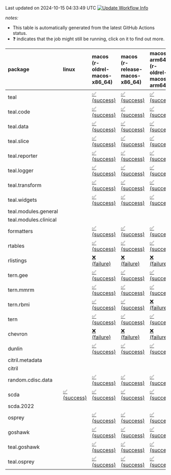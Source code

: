 Last updated on 2024-10-15 04:33:49 UTC [![Update Workflow
Info](https://github.com/averissimo/verdepcheck-status/actions/workflows/update.yaml/badge.svg)](https://github.com/averissimo/verdepcheck-status/actions/workflows/update.yaml)

*notes:*

-   This table is automatically generated from the latest GitHub Actions
    status.
-   ❓ indicates that the job might still be running, click on it to
    find out more.

<table>
<colgroup>
<col style="width: 1%" />
<col style="width: 6%" />
<col style="width: 7%" />
<col style="width: 7%" />
<col style="width: 7%" />
<col style="width: 7%" />
<col style="width: 7%" />
<col style="width: 7%" />
<col style="width: 7%" />
<col style="width: 7%" />
<col style="width: 7%" />
<col style="width: 7%" />
<col style="width: 7%" />
<col style="width: 7%" />
</colgroup>
<thead>
<tr class="header">
<th style="text-align: left;">package</th>
<th style="text-align: left;">linux</th>
<th style="text-align: left;">macos (r-oldrel-macos-x86_64)</th>
<th style="text-align: left;">macos (r-release-macos-x86_64)</th>
<th style="text-align: left;">macos-arm64 (r-oldrel-macos-arm64)</th>
<th style="text-align: left;">macos-arm64 (r-release-macos-arm64)</th>
<th style="text-align: left;">nosuggests</th>
<th style="text-align: left;">ubuntu-clang</th>
<th style="text-align: left;">ubuntu-gcc12</th>
<th style="text-align: left;">ubuntu-next</th>
<th style="text-align: left;">ubuntu-release</th>
<th style="text-align: left;">windows (r-devel-windows-x86_64)</th>
<th style="text-align: left;">windows (r-oldrel-windows-x86_64)</th>
<th style="text-align: left;">windows (r-release-windows-x86_64)</th>
</tr>
</thead>
<tbody>
<tr class="odd">
<td style="text-align: left;">teal</td>
<td style="text-align: left;"></td>
<td
style="text-align: left;"><a href="https://github.com/insightsengineering/teal/actions/runs/11311177624/job/31504024197">✅
(success)</a></td>
<td
style="text-align: left;"><a href="https://github.com/insightsengineering/teal/actions/runs/11311177624/job/31504021175">✅
(success)</a></td>
<td
style="text-align: left;"><a href="https://github.com/insightsengineering/teal/actions/runs/11311177624/job/31504023261">✅
(success)</a></td>
<td
style="text-align: left;"><a href="https://github.com/insightsengineering/teal/actions/runs/11311177624/job/31504020076">✅
(success)</a></td>
<td
style="text-align: left;"><a href="https://github.com/insightsengineering/teal/actions/runs/11311177624/job/31504024657">❌
(failure)</a></td>
<td
style="text-align: left;"><a href="https://github.com/insightsengineering/teal/actions/runs/11311177624/job/31504018270">✅
(success)</a></td>
<td
style="text-align: left;"><a href="https://github.com/insightsengineering/teal/actions/runs/11311177624/job/31504019358">✅
(success)</a></td>
<td
style="text-align: left;"><a href="https://github.com/insightsengineering/teal/actions/runs/11311177624/job/31504021686">✅
(success)</a></td>
<td
style="text-align: left;"><a href="https://github.com/insightsengineering/teal/actions/runs/11311177624/job/31504022513">✅
(success)</a></td>
<td
style="text-align: left;"><a href="https://github.com/insightsengineering/teal/actions/runs/11311177624/job/31504018760">✅
(success)</a></td>
<td
style="text-align: left;"><a href="https://github.com/insightsengineering/teal/actions/runs/11311177624/job/31504025184">✅
(success)</a></td>
<td
style="text-align: left;"><a href="https://github.com/insightsengineering/teal/actions/runs/11311177624/job/31504022094">✅
(success)</a></td>
</tr>
<tr class="even">
<td style="text-align: left;">teal.code</td>
<td style="text-align: left;"></td>
<td
style="text-align: left;"><a href="https://github.com/insightsengineering/teal.code/actions/runs/11311190380/job/31457140230">✅
(success)</a></td>
<td
style="text-align: left;"><a href="https://github.com/insightsengineering/teal.code/actions/runs/11311190380/job/31457139639">✅
(success)</a></td>
<td
style="text-align: left;"><a href="https://github.com/insightsengineering/teal.code/actions/runs/11311190380/job/31457139968">✅
(success)</a></td>
<td
style="text-align: left;"><a href="https://github.com/insightsengineering/teal.code/actions/runs/11311190380/job/31457139465">✅
(success)</a></td>
<td
style="text-align: left;"><a href="https://github.com/insightsengineering/teal.code/actions/runs/11311190380/job/31457140597">✅
(success)</a></td>
<td
style="text-align: left;"><a href="https://github.com/insightsengineering/teal.code/actions/runs/11311190380/job/31457139384">✅
(success)</a></td>
<td
style="text-align: left;"><a href="https://github.com/insightsengineering/teal.code/actions/runs/11311190380/job/31457139551">✅
(success)</a></td>
<td
style="text-align: left;"><a href="https://github.com/insightsengineering/teal.code/actions/runs/11311190380/job/31457140112">✅
(success)</a></td>
<td
style="text-align: left;"><a href="https://github.com/insightsengineering/teal.code/actions/runs/11311190380/job/31457140329">✅
(success)</a></td>
<td
style="text-align: left;"><a href="https://github.com/insightsengineering/teal.code/actions/runs/11311190380/job/31457139104">✅
(success)</a></td>
<td
style="text-align: left;"><a href="https://github.com/insightsengineering/teal.code/actions/runs/11311190380/job/31457140409">✅
(success)</a></td>
<td
style="text-align: left;"><a href="https://github.com/insightsengineering/teal.code/actions/runs/11311190380/job/31457139812">✅
(success)</a></td>
</tr>
<tr class="odd">
<td style="text-align: left;">teal.data</td>
<td style="text-align: left;"></td>
<td
style="text-align: left;"><a href="https://github.com/insightsengineering/teal.data/actions/runs/11311180327/job/31457117241">✅
(success)</a></td>
<td
style="text-align: left;"><a href="https://github.com/insightsengineering/teal.data/actions/runs/11311180327/job/31457116797">✅
(success)</a></td>
<td
style="text-align: left;"><a href="https://github.com/insightsengineering/teal.data/actions/runs/11311180327/job/31457117136">✅
(success)</a></td>
<td
style="text-align: left;"><a href="https://github.com/insightsengineering/teal.data/actions/runs/11311180327/job/31457116665">✅
(success)</a></td>
<td
style="text-align: left;"><a href="https://github.com/insightsengineering/teal.data/actions/runs/11311180327/job/31457117520">✅
(success)</a></td>
<td
style="text-align: left;"><a href="https://github.com/insightsengineering/teal.data/actions/runs/11311180327/job/31457116596">✅
(success)</a></td>
<td
style="text-align: left;"><a href="https://github.com/insightsengineering/teal.data/actions/runs/11311180327/job/31457116737">✅
(success)</a></td>
<td
style="text-align: left;"><a href="https://github.com/insightsengineering/teal.data/actions/runs/11311180327/job/31457117032">✅
(success)</a></td>
<td
style="text-align: left;"><a href="https://github.com/insightsengineering/teal.data/actions/runs/11311180327/job/31457117188">✅
(success)</a></td>
<td
style="text-align: left;"><a href="https://github.com/insightsengineering/teal.data/actions/runs/11311180327/job/31457116364">✅
(success)</a></td>
<td
style="text-align: left;"><a href="https://github.com/insightsengineering/teal.data/actions/runs/11311180327/job/31457117379">✅
(success)</a></td>
<td
style="text-align: left;"><a href="https://github.com/insightsengineering/teal.data/actions/runs/11311180327/job/31457116944">✅
(success)</a></td>
</tr>
<tr class="even">
<td style="text-align: left;">teal.slice</td>
<td style="text-align: left;"></td>
<td
style="text-align: left;"><a href="https://github.com/insightsengineering/teal.slice/actions/runs/11311184918/job/31457125964">✅
(success)</a></td>
<td
style="text-align: left;"><a href="https://github.com/insightsengineering/teal.slice/actions/runs/11311184918/job/31457125583">✅
(success)</a></td>
<td
style="text-align: left;"><a href="https://github.com/insightsengineering/teal.slice/actions/runs/11311184918/job/31457125890">✅
(success)</a></td>
<td
style="text-align: left;"><a href="https://github.com/insightsengineering/teal.slice/actions/runs/11311184918/job/31457125437">✅
(success)</a></td>
<td
style="text-align: left;"><a href="https://github.com/insightsengineering/teal.slice/actions/runs/11311184918/job/31457126185">✅
(success)</a></td>
<td
style="text-align: left;"><a href="https://github.com/insightsengineering/teal.slice/actions/runs/11311184918/job/31457125019">✅
(success)</a></td>
<td
style="text-align: left;"><a href="https://github.com/insightsengineering/teal.slice/actions/runs/11311184918/job/31457125365">✅
(success)</a></td>
<td
style="text-align: left;"><a href="https://github.com/insightsengineering/teal.slice/actions/runs/11311184918/job/31457125675">✅
(success)</a></td>
<td
style="text-align: left;"><a href="https://github.com/insightsengineering/teal.slice/actions/runs/11311184918/job/31457125817">✅
(success)</a></td>
<td
style="text-align: left;"><a href="https://github.com/insightsengineering/teal.slice/actions/runs/11311184918/job/31457125299">✅
(success)</a></td>
<td
style="text-align: left;"><a href="https://github.com/insightsengineering/teal.slice/actions/runs/11311184918/job/31457126110">✅
(success)</a></td>
<td
style="text-align: left;"><a href="https://github.com/insightsengineering/teal.slice/actions/runs/11311184918/job/31457125746">✅
(success)</a></td>
</tr>
<tr class="odd">
<td style="text-align: left;">teal.reporter</td>
<td style="text-align: left;"></td>
<td
style="text-align: left;"><a href="https://github.com/insightsengineering/teal.reporter/actions/runs/11311181842/job/31457118791">✅
(success)</a></td>
<td
style="text-align: left;"><a href="https://github.com/insightsengineering/teal.reporter/actions/runs/11311181842/job/31457118480">✅
(success)</a></td>
<td
style="text-align: left;"><a href="https://github.com/insightsengineering/teal.reporter/actions/runs/11311181842/job/31457118673">✅
(success)</a></td>
<td
style="text-align: left;"><a href="https://github.com/insightsengineering/teal.reporter/actions/runs/11311181842/job/31457118389">✅
(success)</a></td>
<td
style="text-align: left;"><a href="https://github.com/insightsengineering/teal.reporter/actions/runs/11311181842/job/31457118935">✅
(success)</a></td>
<td
style="text-align: left;"><a href="https://github.com/insightsengineering/teal.reporter/actions/runs/11311181842/job/31457118329">✅
(success)</a></td>
<td
style="text-align: left;"><a href="https://github.com/insightsengineering/teal.reporter/actions/runs/11311181842/job/31457118435">✅
(success)</a></td>
<td
style="text-align: left;"><a href="https://github.com/insightsengineering/teal.reporter/actions/runs/11311181842/job/31457118636">✅
(success)</a></td>
<td
style="text-align: left;"><a href="https://github.com/insightsengineering/teal.reporter/actions/runs/11311181842/job/31457118733">✅
(success)</a></td>
<td
style="text-align: left;"><a href="https://github.com/insightsengineering/teal.reporter/actions/runs/11311181842/job/31457118156">✅
(success)</a></td>
<td
style="text-align: left;"><a href="https://github.com/insightsengineering/teal.reporter/actions/runs/11311181842/job/31457118879">✅
(success)</a></td>
<td
style="text-align: left;"><a href="https://github.com/insightsengineering/teal.reporter/actions/runs/11311181842/job/31457118597">✅
(success)</a></td>
</tr>
<tr class="even">
<td style="text-align: left;">teal.logger</td>
<td style="text-align: left;"></td>
<td
style="text-align: left;"><a href="https://github.com/insightsengineering/teal.logger/actions/runs/11311178872/job/31457112382">✅
(success)</a></td>
<td
style="text-align: left;"><a href="https://github.com/insightsengineering/teal.logger/actions/runs/11311178872/job/31457111786">✅
(success)</a></td>
<td
style="text-align: left;"><a href="https://github.com/insightsengineering/teal.logger/actions/runs/11311178872/job/31457112185">✅
(success)</a></td>
<td
style="text-align: left;"><a href="https://github.com/insightsengineering/teal.logger/actions/runs/11311178872/job/31457111588">✅
(success)</a></td>
<td
style="text-align: left;"><a href="https://github.com/insightsengineering/teal.logger/actions/runs/11311178872/job/31457112805">✅
(success)</a></td>
<td
style="text-align: left;"><a href="https://github.com/insightsengineering/teal.logger/actions/runs/11311178872/job/31457111502">✅
(success)</a></td>
<td
style="text-align: left;"><a href="https://github.com/insightsengineering/teal.logger/actions/runs/11311178872/job/31457111699">✅
(success)</a></td>
<td
style="text-align: left;"><a href="https://github.com/insightsengineering/teal.logger/actions/runs/11311178872/job/31457112071">✅
(success)</a></td>
<td
style="text-align: left;"><a href="https://github.com/insightsengineering/teal.logger/actions/runs/11311178872/job/31457112281">✅
(success)</a></td>
<td
style="text-align: left;"><a href="https://github.com/insightsengineering/teal.logger/actions/runs/11311178872/job/31457111271">✅
(success)</a></td>
<td
style="text-align: left;"><a href="https://github.com/insightsengineering/teal.logger/actions/runs/11311178872/job/31457112680">✅
(success)</a></td>
<td
style="text-align: left;"><a href="https://github.com/insightsengineering/teal.logger/actions/runs/11311178872/job/31457111976">✅
(success)</a></td>
</tr>
<tr class="odd">
<td style="text-align: left;">teal.transform</td>
<td style="text-align: left;"></td>
<td
style="text-align: left;"><a href="https://github.com/insightsengineering/teal.transform/actions/runs/11311183113/job/31457121952">✅
(success)</a></td>
<td
style="text-align: left;"><a href="https://github.com/insightsengineering/teal.transform/actions/runs/11311183113/job/31457121389">✅
(success)</a></td>
<td
style="text-align: left;"><a href="https://github.com/insightsengineering/teal.transform/actions/runs/11311183113/job/31457121775">✅
(success)</a></td>
<td
style="text-align: left;"><a href="https://github.com/insightsengineering/teal.transform/actions/runs/11311183113/job/31457121199">✅
(success)</a></td>
<td
style="text-align: left;"><a href="https://github.com/insightsengineering/teal.transform/actions/runs/11311183113/job/31457122194">✅
(success)</a></td>
<td
style="text-align: left;"><a href="https://github.com/insightsengineering/teal.transform/actions/runs/11311183113/job/31457121111">✅
(success)</a></td>
<td
style="text-align: left;"><a href="https://github.com/insightsengineering/teal.transform/actions/runs/11311183113/job/31457121294">✅
(success)</a></td>
<td
style="text-align: left;"><a href="https://github.com/insightsengineering/teal.transform/actions/runs/11311183113/job/31457121672">✅
(success)</a></td>
<td
style="text-align: left;"><a href="https://github.com/insightsengineering/teal.transform/actions/runs/11311183113/job/31457121858">✅
(success)</a></td>
<td
style="text-align: left;"><a href="https://github.com/insightsengineering/teal.transform/actions/runs/11311183113/job/31457120837">✅
(success)</a></td>
<td
style="text-align: left;"><a href="https://github.com/insightsengineering/teal.transform/actions/runs/11311183113/job/31457122112">✅
(success)</a></td>
<td
style="text-align: left;"><a href="https://github.com/insightsengineering/teal.transform/actions/runs/11311183113/job/31457121587">✅
(success)</a></td>
</tr>
<tr class="even">
<td style="text-align: left;">teal.widgets</td>
<td style="text-align: left;"></td>
<td
style="text-align: left;"><a href="https://github.com/insightsengineering/teal.widgets/actions/runs/11311194994/job/31457153826">✅
(success)</a></td>
<td
style="text-align: left;"><a href="https://github.com/insightsengineering/teal.widgets/actions/runs/11311194994/job/31457153546">✅
(success)</a></td>
<td
style="text-align: left;"><a href="https://github.com/insightsengineering/teal.widgets/actions/runs/11311194994/job/31457153746">✅
(success)</a></td>
<td
style="text-align: left;"><a href="https://github.com/insightsengineering/teal.widgets/actions/runs/11311194994/job/31457153443">✅
(success)</a></td>
<td
style="text-align: left;"><a href="https://github.com/insightsengineering/teal.widgets/actions/runs/11311194994/job/31457153946">✅
(success)</a></td>
<td
style="text-align: left;"><a href="https://github.com/insightsengineering/teal.widgets/actions/runs/11311194994/job/31457153389">✅
(success)</a></td>
<td
style="text-align: left;"><a href="https://github.com/insightsengineering/teal.widgets/actions/runs/11311194994/job/31457153498">✅
(success)</a></td>
<td
style="text-align: left;"><a href="https://github.com/insightsengineering/teal.widgets/actions/runs/11311194994/job/31457153689">✅
(success)</a></td>
<td
style="text-align: left;"><a href="https://github.com/insightsengineering/teal.widgets/actions/runs/11311194994/job/31457153790">✅
(success)</a></td>
<td
style="text-align: left;"><a href="https://github.com/insightsengineering/teal.widgets/actions/runs/11311194994/job/31457153189">✅
(success)</a></td>
<td
style="text-align: left;"><a href="https://github.com/insightsengineering/teal.widgets/actions/runs/11311194994/job/31457153904">✅
(success)</a></td>
<td
style="text-align: left;"><a href="https://github.com/insightsengineering/teal.widgets/actions/runs/11311194994/job/31457153646">✅
(success)</a></td>
</tr>
<tr class="odd">
<td style="text-align: left;">teal.modules.general</td>
<td style="text-align: left;"></td>
<td style="text-align: left;"></td>
<td style="text-align: left;"></td>
<td style="text-align: left;"></td>
<td style="text-align: left;"></td>
<td style="text-align: left;"></td>
<td style="text-align: left;"></td>
<td style="text-align: left;"></td>
<td style="text-align: left;"></td>
<td style="text-align: left;"></td>
<td style="text-align: left;"></td>
<td style="text-align: left;"></td>
<td style="text-align: left;"></td>
</tr>
<tr class="even">
<td style="text-align: left;">teal.modules.clinical</td>
<td style="text-align: left;"></td>
<td style="text-align: left;"></td>
<td style="text-align: left;"></td>
<td style="text-align: left;"></td>
<td style="text-align: left;"></td>
<td style="text-align: left;"></td>
<td style="text-align: left;"></td>
<td style="text-align: left;"></td>
<td style="text-align: left;"></td>
<td style="text-align: left;"></td>
<td style="text-align: left;"></td>
<td style="text-align: left;"></td>
<td style="text-align: left;"></td>
</tr>
<tr class="odd">
<td style="text-align: left;">formatters</td>
<td style="text-align: left;"></td>
<td
style="text-align: left;"><a href="https://github.com/insightsengineering/formatters/actions/runs/11311186603/job/31457127563">✅
(success)</a></td>
<td
style="text-align: left;"><a href="https://github.com/insightsengineering/formatters/actions/runs/11311186603/job/31457127168">✅
(success)</a></td>
<td
style="text-align: left;"><a href="https://github.com/insightsengineering/formatters/actions/runs/11311186603/job/31457127428">✅
(success)</a></td>
<td
style="text-align: left;"><a href="https://github.com/insightsengineering/formatters/actions/runs/11311186603/job/31457127043">✅
(success)</a></td>
<td
style="text-align: left;"><a href="https://github.com/insightsengineering/formatters/actions/runs/11311186603/job/31457127637">✅
(success)</a></td>
<td
style="text-align: left;"><a href="https://github.com/insightsengineering/formatters/actions/runs/11311186603/job/31457126698">✅
(success)</a></td>
<td
style="text-align: left;"><a href="https://github.com/insightsengineering/formatters/actions/runs/11311186603/job/31457126987">✅
(success)</a></td>
<td
style="text-align: left;"><a href="https://github.com/insightsengineering/formatters/actions/runs/11311186603/job/31457127230">✅
(success)</a></td>
<td
style="text-align: left;"><a href="https://github.com/insightsengineering/formatters/actions/runs/11311186603/job/31457127369">✅
(success)</a></td>
<td
style="text-align: left;"><a href="https://github.com/insightsengineering/formatters/actions/runs/11311186603/job/31457126914">✅
(success)</a></td>
<td
style="text-align: left;"><a href="https://github.com/insightsengineering/formatters/actions/runs/11311186603/job/31457127700">✅
(success)</a></td>
<td
style="text-align: left;"><a href="https://github.com/insightsengineering/formatters/actions/runs/11311186603/job/31457127301">✅
(success)</a></td>
</tr>
<tr class="even">
<td style="text-align: left;">rtables</td>
<td style="text-align: left;"></td>
<td
style="text-align: left;"><a href="https://github.com/insightsengineering/rtables/actions/runs/11311177795/job/31457109719">✅
(success)</a></td>
<td
style="text-align: left;"><a href="https://github.com/insightsengineering/rtables/actions/runs/11311177795/job/31457109441">✅
(success)</a></td>
<td
style="text-align: left;"><a href="https://github.com/insightsengineering/rtables/actions/runs/11311177795/job/31457109619">✅
(success)</a></td>
<td
style="text-align: left;"><a href="https://github.com/insightsengineering/rtables/actions/runs/11311177795/job/31457109344">✅
(success)</a></td>
<td
style="text-align: left;"><a href="https://github.com/insightsengineering/rtables/actions/runs/11311177795/job/31457109875">✅
(success)</a></td>
<td
style="text-align: left;"><a href="https://github.com/insightsengineering/rtables/actions/runs/11311177795/job/31457109289">❌
(failure)</a></td>
<td
style="text-align: left;"><a href="https://github.com/insightsengineering/rtables/actions/runs/11311177795/job/31457109392">❌
(failure)</a></td>
<td
style="text-align: left;"><a href="https://github.com/insightsengineering/rtables/actions/runs/11311177795/job/31457109576">✅
(success)</a></td>
<td
style="text-align: left;"><a href="https://github.com/insightsengineering/rtables/actions/runs/11311177795/job/31457109668">✅
(success)</a></td>
<td
style="text-align: left;"><a href="https://github.com/insightsengineering/rtables/actions/runs/11311177795/job/31457109129">✅
(success)</a></td>
<td
style="text-align: left;"><a href="https://github.com/insightsengineering/rtables/actions/runs/11311177795/job/31457109826">✅
(success)</a></td>
<td
style="text-align: left;"><a href="https://github.com/insightsengineering/rtables/actions/runs/11311177795/job/31457109541">✅
(success)</a></td>
</tr>
<tr class="odd">
<td style="text-align: left;">rlistings</td>
<td style="text-align: left;"></td>
<td
style="text-align: left;"><a href="https://github.com/insightsengineering/rlistings/actions/runs/11311181109/job/31457118694">❌
(failure)</a></td>
<td
style="text-align: left;"><a href="https://github.com/insightsengineering/rlistings/actions/runs/11311181109/job/31457118467">❌
(failure)</a></td>
<td
style="text-align: left;"><a href="https://github.com/insightsengineering/rlistings/actions/runs/11311181109/job/31457118656">❌
(failure)</a></td>
<td
style="text-align: left;"><a href="https://github.com/insightsengineering/rlistings/actions/runs/11311181109/job/31457118385">❌
(failure)</a></td>
<td
style="text-align: left;"><a href="https://github.com/insightsengineering/rlistings/actions/runs/11311181109/job/31457118522">❌
(failure)</a></td>
<td
style="text-align: left;"><a href="https://github.com/insightsengineering/rlistings/actions/runs/11311181109/job/31457117976">❌
(failure)</a></td>
<td
style="text-align: left;"><a href="https://github.com/insightsengineering/rlistings/actions/runs/11311181109/job/31457118109">❌
(failure)</a></td>
<td
style="text-align: left;"><a href="https://github.com/insightsengineering/rlistings/actions/runs/11311181109/job/31457118261">❌
(failure)</a></td>
<td
style="text-align: left;"><a href="https://github.com/insightsengineering/rlistings/actions/runs/11311181109/job/31457118346">❌
(failure)</a></td>
<td
style="text-align: left;"><a href="https://github.com/insightsengineering/rlistings/actions/runs/11311181109/job/31457118306">❌
(failure)</a></td>
<td
style="text-align: left;"><a href="https://github.com/insightsengineering/rlistings/actions/runs/11311181109/job/31457118739">❌
(failure)</a></td>
<td
style="text-align: left;"><a href="https://github.com/insightsengineering/rlistings/actions/runs/11311181109/job/31457118566">❌
(failure)</a></td>
</tr>
<tr class="even">
<td style="text-align: left;">tern.gee</td>
<td style="text-align: left;"></td>
<td
style="text-align: left;"><a href="https://github.com/insightsengineering/tern.gee/actions/runs/11311187831/job/31457132427">✅
(success)</a></td>
<td
style="text-align: left;"><a href="https://github.com/insightsengineering/tern.gee/actions/runs/11311187831/job/31457131953">✅
(success)</a></td>
<td
style="text-align: left;"><a href="https://github.com/insightsengineering/tern.gee/actions/runs/11311187831/job/31457132295">✅
(success)</a></td>
<td
style="text-align: left;"><a href="https://github.com/insightsengineering/tern.gee/actions/runs/11311187831/job/31457131778">✅
(success)</a></td>
<td
style="text-align: left;"><a href="https://github.com/insightsengineering/tern.gee/actions/runs/11311187831/job/31457132658">✅
(success)</a></td>
<td
style="text-align: left;"><a href="https://github.com/insightsengineering/tern.gee/actions/runs/11311187831/job/31457131685">✅
(success)</a></td>
<td
style="text-align: left;"><a href="https://github.com/insightsengineering/tern.gee/actions/runs/11311187831/job/31457131869">✅
(success)</a></td>
<td
style="text-align: left;"><a href="https://github.com/insightsengineering/tern.gee/actions/runs/11311187831/job/31457132200">✅
(success)</a></td>
<td
style="text-align: left;"><a href="https://github.com/insightsengineering/tern.gee/actions/runs/11311187831/job/31457132362">✅
(success)</a></td>
<td
style="text-align: left;"><a href="https://github.com/insightsengineering/tern.gee/actions/runs/11311187831/job/31457131395">✅
(success)</a></td>
<td
style="text-align: left;"><a href="https://github.com/insightsengineering/tern.gee/actions/runs/11311187831/job/31457132589">✅
(success)</a></td>
<td
style="text-align: left;"><a href="https://github.com/insightsengineering/tern.gee/actions/runs/11311187831/job/31457132112">✅
(success)</a></td>
</tr>
<tr class="odd">
<td style="text-align: left;">tern.mmrm</td>
<td style="text-align: left;"></td>
<td
style="text-align: left;"><a href="https://github.com/insightsengineering/tern.mmrm/actions/runs/11311194585/job/31457152507">✅
(success)</a></td>
<td
style="text-align: left;"><a href="https://github.com/insightsengineering/tern.mmrm/actions/runs/11311194585/job/31457152177">✅
(success)</a></td>
<td
style="text-align: left;"><a href="https://github.com/insightsengineering/tern.mmrm/actions/runs/11311194585/job/31457152457">✅
(success)</a></td>
<td
style="text-align: left;"><a href="https://github.com/insightsengineering/tern.mmrm/actions/runs/11311194585/job/31457152061">✅
(success)</a></td>
<td
style="text-align: left;"><a href="https://github.com/insightsengineering/tern.mmrm/actions/runs/11311194585/job/31457152724">✅
(success)</a></td>
<td
style="text-align: left;"><a href="https://github.com/insightsengineering/tern.mmrm/actions/runs/11311194585/job/31457151992">✅
(success)</a></td>
<td
style="text-align: left;"><a href="https://github.com/insightsengineering/tern.mmrm/actions/runs/11311194585/job/31457152121">❌
(failure)</a></td>
<td
style="text-align: left;"><a href="https://github.com/insightsengineering/tern.mmrm/actions/runs/11311194585/job/31457152406">✅
(success)</a></td>
<td
style="text-align: left;"><a href="https://github.com/insightsengineering/tern.mmrm/actions/runs/11311194585/job/31457152561">✅
(success)</a></td>
<td
style="text-align: left;"><a href="https://github.com/insightsengineering/tern.mmrm/actions/runs/11311194585/job/31457151800">✅
(success)</a></td>
<td
style="text-align: left;"><a href="https://github.com/insightsengineering/tern.mmrm/actions/runs/11311194585/job/31457152615">✅
(success)</a></td>
<td
style="text-align: left;"><a href="https://github.com/insightsengineering/tern.mmrm/actions/runs/11311194585/job/31457152342">✅
(success)</a></td>
</tr>
<tr class="even">
<td style="text-align: left;">tern.rbmi</td>
<td style="text-align: left;"></td>
<td
style="text-align: left;"><a href="https://github.com/insightsengineering/tern.rbmi/actions/runs/11311185932/job/31457126793">✅
(success)</a></td>
<td
style="text-align: left;"><a href="https://github.com/insightsengineering/tern.rbmi/actions/runs/11311185932/job/31457126423">✅
(success)</a></td>
<td
style="text-align: left;"><a href="https://github.com/insightsengineering/tern.rbmi/actions/runs/11311185932/job/31457126670">❌
(failure)</a></td>
<td
style="text-align: left;"><a href="https://github.com/insightsengineering/tern.rbmi/actions/runs/11311185932/job/31457126280">❌
(failure)</a></td>
<td
style="text-align: left;"><a href="https://github.com/insightsengineering/tern.rbmi/actions/runs/11311185932/job/31457126864">✅
(success)</a></td>
<td
style="text-align: left;"><a href="https://github.com/insightsengineering/tern.rbmi/actions/runs/11311185932/job/31457125935">✅
(success)</a></td>
<td
style="text-align: left;"><a href="https://github.com/insightsengineering/tern.rbmi/actions/runs/11311185932/job/31457126207">✅
(success)</a></td>
<td
style="text-align: left;"><a href="https://github.com/insightsengineering/tern.rbmi/actions/runs/11311185932/job/31457126496">✅
(success)</a></td>
<td
style="text-align: left;"><a href="https://github.com/insightsengineering/tern.rbmi/actions/runs/11311185932/job/31457126617">✅
(success)</a></td>
<td
style="text-align: left;"><a href="https://github.com/insightsengineering/tern.rbmi/actions/runs/11311185932/job/31457126140">✅
(success)</a></td>
<td
style="text-align: left;"><a href="https://github.com/insightsengineering/tern.rbmi/actions/runs/11311185932/job/31457126934">✅
(success)</a></td>
<td
style="text-align: left;"><a href="https://github.com/insightsengineering/tern.rbmi/actions/runs/11311185932/job/31457126560">✅
(success)</a></td>
</tr>
<tr class="odd">
<td style="text-align: left;">tern</td>
<td style="text-align: left;"></td>
<td
style="text-align: left;"><a href="https://github.com/insightsengineering/tern/actions/runs/11311181749/job/31457118387">✅
(success)</a></td>
<td
style="text-align: left;"><a href="https://github.com/insightsengineering/tern/actions/runs/11311181749/job/31457118028">✅
(success)</a></td>
<td
style="text-align: left;"><a href="https://github.com/insightsengineering/tern/actions/runs/11311181749/job/31457118267">✅
(success)</a></td>
<td
style="text-align: left;"><a href="https://github.com/insightsengineering/tern/actions/runs/11311181749/job/31457117889">✅
(success)</a></td>
<td
style="text-align: left;"><a href="https://github.com/insightsengineering/tern/actions/runs/11311181749/job/31457118441">❌
(failure)</a></td>
<td
style="text-align: left;"><a href="https://github.com/insightsengineering/tern/actions/runs/11311181749/job/31457117537">✅
(success)</a></td>
<td
style="text-align: left;"><a href="https://github.com/insightsengineering/tern/actions/runs/11311181749/job/31457117809">✅
(success)</a></td>
<td
style="text-align: left;"><a href="https://github.com/insightsengineering/tern/actions/runs/11311181749/job/31457118079">✅
(success)</a></td>
<td
style="text-align: left;"><a href="https://github.com/insightsengineering/tern/actions/runs/11311181749/job/31457118204">✅
(success)</a></td>
<td
style="text-align: left;"><a href="https://github.com/insightsengineering/tern/actions/runs/11311181749/job/31457117758">✅
(success)</a></td>
<td
style="text-align: left;"><a href="https://github.com/insightsengineering/tern/actions/runs/11311181749/job/31457118516">✅
(success)</a></td>
<td
style="text-align: left;"><a href="https://github.com/insightsengineering/tern/actions/runs/11311181749/job/31457118142">✅
(success)</a></td>
</tr>
<tr class="even">
<td style="text-align: left;">chevron</td>
<td style="text-align: left;"></td>
<td
style="text-align: left;"><a href="https://github.com/insightsengineering/chevron/actions/runs/11311188407/job/31457133077">❌
(failure)</a></td>
<td
style="text-align: left;"><a href="https://github.com/insightsengineering/chevron/actions/runs/11311188407/job/31457132644">❌
(failure)</a></td>
<td
style="text-align: left;"><a href="https://github.com/insightsengineering/chevron/actions/runs/11311188407/job/31457132954">❌
(failure)</a></td>
<td
style="text-align: left;"><a href="https://github.com/insightsengineering/chevron/actions/runs/11311188407/job/31457132585">❌
(failure)</a></td>
<td
style="text-align: left;"><a href="https://github.com/insightsengineering/chevron/actions/runs/11311188407/job/31457133438">❌
(failure)</a></td>
<td
style="text-align: left;"><a href="https://github.com/insightsengineering/chevron/actions/runs/11311188407/job/31457132710">❌
(failure)</a></td>
<td
style="text-align: left;"><a href="https://github.com/insightsengineering/chevron/actions/runs/11311188407/job/31457132862">❌
(failure)</a></td>
<td
style="text-align: left;"><a href="https://github.com/insightsengineering/chevron/actions/runs/11311188407/job/31457133143">❌
(failure)</a></td>
<td
style="text-align: left;"><a href="https://github.com/insightsengineering/chevron/actions/runs/11311188407/job/31457133266">❌
(failure)</a></td>
<td
style="text-align: left;"><a href="https://github.com/insightsengineering/chevron/actions/runs/11311188407/job/31457132335">❌
(failure)</a></td>
<td
style="text-align: left;"><a href="https://github.com/insightsengineering/chevron/actions/runs/11311188407/job/31457133204">❌
(failure)</a></td>
<td
style="text-align: left;"><a href="https://github.com/insightsengineering/chevron/actions/runs/11311188407/job/31457132774">❌
(failure)</a></td>
</tr>
<tr class="odd">
<td style="text-align: left;">dunlin</td>
<td style="text-align: left;"></td>
<td
style="text-align: left;"><a href="https://github.com/insightsengineering/dunlin/actions/runs/11311187827/job/31457133241">✅
(success)</a></td>
<td
style="text-align: left;"><a href="https://github.com/insightsengineering/dunlin/actions/runs/11311187827/job/31457132714">✅
(success)</a></td>
<td
style="text-align: left;"><a href="https://github.com/insightsengineering/dunlin/actions/runs/11311187827/job/31457133052">✅
(success)</a></td>
<td
style="text-align: left;"><a href="https://github.com/insightsengineering/dunlin/actions/runs/11311187827/job/31457132503">✅
(success)</a></td>
<td
style="text-align: left;"><a href="https://github.com/insightsengineering/dunlin/actions/runs/11311187827/job/31457133311">❌
(failure)</a></td>
<td
style="text-align: left;"><a href="https://github.com/insightsengineering/dunlin/actions/runs/11311187827/job/31457131993">✅
(success)</a></td>
<td
style="text-align: left;"><a href="https://github.com/insightsengineering/dunlin/actions/runs/11311187827/job/31457132406">✅
(success)</a></td>
<td
style="text-align: left;"><a href="https://github.com/insightsengineering/dunlin/actions/runs/11311187827/job/31457132811">✅
(success)</a></td>
<td
style="text-align: left;"><a href="https://github.com/insightsengineering/dunlin/actions/runs/11311187827/job/31457132972">✅
(success)</a></td>
<td
style="text-align: left;"><a href="https://github.com/insightsengineering/dunlin/actions/runs/11311187827/job/31457132307">✅
(success)</a></td>
<td
style="text-align: left;"><a href="https://github.com/insightsengineering/dunlin/actions/runs/11311187827/job/31457133552">✅
(success)</a></td>
<td
style="text-align: left;"><a href="https://github.com/insightsengineering/dunlin/actions/runs/11311187827/job/31457132882">✅
(success)</a></td>
</tr>
<tr class="even">
<td style="text-align: left;">citril.metadata</td>
<td style="text-align: left;"></td>
<td style="text-align: left;"></td>
<td style="text-align: left;"></td>
<td style="text-align: left;"></td>
<td style="text-align: left;"></td>
<td style="text-align: left;"></td>
<td style="text-align: left;"></td>
<td style="text-align: left;"></td>
<td style="text-align: left;"></td>
<td style="text-align: left;"></td>
<td style="text-align: left;"></td>
<td style="text-align: left;"></td>
<td style="text-align: left;"></td>
</tr>
<tr class="odd">
<td style="text-align: left;">citril</td>
<td style="text-align: left;"></td>
<td style="text-align: left;"></td>
<td style="text-align: left;"></td>
<td style="text-align: left;"></td>
<td style="text-align: left;"></td>
<td style="text-align: left;"></td>
<td style="text-align: left;"></td>
<td style="text-align: left;"></td>
<td style="text-align: left;"></td>
<td style="text-align: left;"></td>
<td style="text-align: left;"></td>
<td style="text-align: left;"></td>
<td style="text-align: left;"></td>
</tr>
<tr class="even">
<td style="text-align: left;">random.cdisc.data</td>
<td style="text-align: left;"></td>
<td
style="text-align: left;"><a href="https://github.com/insightsengineering/random.cdisc.data/actions/runs/11311185246/job/31457126147">✅
(success)</a></td>
<td
style="text-align: left;"><a href="https://github.com/insightsengineering/random.cdisc.data/actions/runs/11311185246/job/31457125764">✅
(success)</a></td>
<td
style="text-align: left;"><a href="https://github.com/insightsengineering/random.cdisc.data/actions/runs/11311185246/job/31457126025">✅
(success)</a></td>
<td
style="text-align: left;"><a href="https://github.com/insightsengineering/random.cdisc.data/actions/runs/11311185246/job/31457125581">✅
(success)</a></td>
<td
style="text-align: left;"><a href="https://github.com/insightsengineering/random.cdisc.data/actions/runs/11311185246/job/31457126370">✅
(success)</a></td>
<td
style="text-align: left;"><a href="https://github.com/insightsengineering/random.cdisc.data/actions/runs/11311185246/job/31457125524">✅
(success)</a></td>
<td
style="text-align: left;"><a href="https://github.com/insightsengineering/random.cdisc.data/actions/runs/11311185246/job/31457125669">✅
(success)</a></td>
<td
style="text-align: left;"><a href="https://github.com/insightsengineering/random.cdisc.data/actions/runs/11311185246/job/31457125961">✅
(success)</a></td>
<td
style="text-align: left;"><a href="https://github.com/insightsengineering/random.cdisc.data/actions/runs/11311185246/job/31457126089">✅
(success)</a></td>
<td
style="text-align: left;"><a href="https://github.com/insightsengineering/random.cdisc.data/actions/runs/11311185246/job/31457125304">✅
(success)</a></td>
<td
style="text-align: left;"><a href="https://github.com/insightsengineering/random.cdisc.data/actions/runs/11311185246/job/31457126300">✅
(success)</a></td>
<td
style="text-align: left;"><a href="https://github.com/insightsengineering/random.cdisc.data/actions/runs/11311185246/job/31457125892">✅
(success)</a></td>
</tr>
<tr class="odd">
<td style="text-align: left;">scda</td>
<td
style="text-align: left;"><a href="https://github.com/insightsengineering/scda/actions/runs/10437595381/job/28903953758">✅
(success)</a></td>
<td
style="text-align: left;"><a href="https://github.com/insightsengineering/scda/actions/runs/10437595381/job/28903953430">✅
(success)</a></td>
<td
style="text-align: left;"><a href="https://github.com/insightsengineering/scda/actions/runs/10437595381/job/28903953031">✅
(success)</a></td>
<td
style="text-align: left;"><a href="https://github.com/insightsengineering/scda/actions/runs/10437595381/job/28903953278">✅
(success)</a></td>
<td
style="text-align: left;"><a href="https://github.com/insightsengineering/scda/actions/runs/10437595381/job/28903952896">✅
(success)</a></td>
<td
style="text-align: left;"><a href="https://github.com/insightsengineering/scda/actions/runs/10437595381/job/28903953675">❌
(failure)</a></td>
<td
style="text-align: left;"><a href="https://github.com/insightsengineering/scda/actions/runs/10437595381/job/28903952832">✅
(success)</a></td>
<td
style="text-align: left;"><a href="https://github.com/insightsengineering/scda/actions/runs/10437595381/job/28903952973">✅
(success)</a></td>
<td
style="text-align: left;"><a href="https://github.com/insightsengineering/scda/actions/runs/10437595381/job/28903953208">✅
(success)</a></td>
<td
style="text-align: left;"><a href="https://github.com/insightsengineering/scda/actions/runs/10437595381/job/28903953361">✅
(success)</a></td>
<td
style="text-align: left;"><a href="https://github.com/insightsengineering/scda/actions/runs/10437595381/job/28903952629">✅
(success)</a></td>
<td
style="text-align: left;"><a href="https://github.com/insightsengineering/scda/actions/runs/10437595381/job/28903953574">✅
(success)</a></td>
<td
style="text-align: left;"><a href="https://github.com/insightsengineering/scda/actions/runs/10437595381/job/28903953140">✅
(success)</a></td>
</tr>
<tr class="even">
<td style="text-align: left;">scda.2022</td>
<td style="text-align: left;"></td>
<td style="text-align: left;"></td>
<td style="text-align: left;"></td>
<td style="text-align: left;"></td>
<td style="text-align: left;"></td>
<td style="text-align: left;"></td>
<td style="text-align: left;"></td>
<td style="text-align: left;"></td>
<td style="text-align: left;"></td>
<td style="text-align: left;"></td>
<td style="text-align: left;"></td>
<td style="text-align: left;"></td>
<td style="text-align: left;"></td>
</tr>
<tr class="odd">
<td style="text-align: left;">osprey</td>
<td style="text-align: left;"></td>
<td
style="text-align: left;"><a href="https://github.com/insightsengineering/osprey/actions/runs/11311192238/job/31457147950">✅
(success)</a></td>
<td
style="text-align: left;"><a href="https://github.com/insightsengineering/osprey/actions/runs/11311192238/job/31457147431">✅
(success)</a></td>
<td
style="text-align: left;"><a href="https://github.com/insightsengineering/osprey/actions/runs/11311192238/job/31457147793">✅
(success)</a></td>
<td
style="text-align: left;"><a href="https://github.com/insightsengineering/osprey/actions/runs/11311192238/job/31457147270">✅
(success)</a></td>
<td
style="text-align: left;"><a href="https://github.com/insightsengineering/osprey/actions/runs/11311192238/job/31457148171">❌
(failure)</a></td>
<td
style="text-align: left;"><a href="https://github.com/insightsengineering/osprey/actions/runs/11311192238/job/31457147180">✅
(success)</a></td>
<td
style="text-align: left;"><a href="https://github.com/insightsengineering/osprey/actions/runs/11311192238/job/31457147346">✅
(success)</a></td>
<td
style="text-align: left;"><a href="https://github.com/insightsengineering/osprey/actions/runs/11311192238/job/31457147698">✅
(success)</a></td>
<td
style="text-align: left;"><a href="https://github.com/insightsengineering/osprey/actions/runs/11311192238/job/31457147877">✅
(success)</a></td>
<td
style="text-align: left;"><a href="https://github.com/insightsengineering/osprey/actions/runs/11311192238/job/31457146892">✅
(success)</a></td>
<td
style="text-align: left;"><a href="https://github.com/insightsengineering/osprey/actions/runs/11311192238/job/31457148094">✅
(success)</a></td>
<td
style="text-align: left;"><a href="https://github.com/insightsengineering/osprey/actions/runs/11311192238/job/31457147625">✅
(success)</a></td>
</tr>
<tr class="even">
<td style="text-align: left;">goshawk</td>
<td style="text-align: left;"></td>
<td
style="text-align: left;"><a href="https://github.com/insightsengineering/goshawk/actions/runs/11311185781/job/31457126267">✅
(success)</a></td>
<td
style="text-align: left;"><a href="https://github.com/insightsengineering/goshawk/actions/runs/11311185781/job/31457125906">✅
(success)</a></td>
<td
style="text-align: left;"><a href="https://github.com/insightsengineering/goshawk/actions/runs/11311185781/job/31457126139">✅
(success)</a></td>
<td
style="text-align: left;"><a href="https://github.com/insightsengineering/goshawk/actions/runs/11311185781/job/31457125756">✅
(success)</a></td>
<td
style="text-align: left;"><a href="https://github.com/insightsengineering/goshawk/actions/runs/11311185781/job/31457126446">❌
(failure)</a></td>
<td
style="text-align: left;"><a href="https://github.com/insightsengineering/goshawk/actions/runs/11311185781/job/31457125613">✅
(success)</a></td>
<td
style="text-align: left;"><a href="https://github.com/insightsengineering/goshawk/actions/runs/11311185781/job/31457125838">❌
(failure)</a></td>
<td
style="text-align: left;"><a href="https://github.com/insightsengineering/goshawk/actions/runs/11311185781/job/31457126084">✅
(success)</a></td>
<td
style="text-align: left;"><a href="https://github.com/insightsengineering/goshawk/actions/runs/11311185781/job/31457126203">✅
(success)</a></td>
<td
style="text-align: left;"><a href="https://github.com/insightsengineering/goshawk/actions/runs/11311185781/job/31457125413">✅
(success)</a></td>
<td
style="text-align: left;"><a href="https://github.com/insightsengineering/goshawk/actions/runs/11311185781/job/31457126390">✅
(success)</a></td>
<td
style="text-align: left;"><a href="https://github.com/insightsengineering/goshawk/actions/runs/11311185781/job/31457126026">✅
(success)</a></td>
</tr>
<tr class="odd">
<td style="text-align: left;">teal.goshawk</td>
<td style="text-align: left;"></td>
<td
style="text-align: left;"><a href="https://github.com/insightsengineering/teal.goshawk/actions/runs/11311184868/job/31457125679">✅
(success)</a></td>
<td
style="text-align: left;"><a href="https://github.com/insightsengineering/teal.goshawk/actions/runs/11311184868/job/31457125290">✅
(success)</a></td>
<td
style="text-align: left;"><a href="https://github.com/insightsengineering/teal.goshawk/actions/runs/11311184868/job/31457125535">✅
(success)</a></td>
<td
style="text-align: left;"><a href="https://github.com/insightsengineering/teal.goshawk/actions/runs/11311184868/job/31457125170">✅
(success)</a></td>
<td
style="text-align: left;"><a href="https://github.com/insightsengineering/teal.goshawk/actions/runs/11311184868/job/31457125931">✅
(success)</a></td>
<td
style="text-align: left;"><a href="https://github.com/insightsengineering/teal.goshawk/actions/runs/11311184868/job/31457125073">✅
(success)</a></td>
<td
style="text-align: left;"><a href="https://github.com/insightsengineering/teal.goshawk/actions/runs/11311184868/job/31457125237">✅
(success)</a></td>
<td
style="text-align: left;"><a href="https://github.com/insightsengineering/teal.goshawk/actions/runs/11311184868/job/31457125472">✅
(success)</a></td>
<td
style="text-align: left;"><a href="https://github.com/insightsengineering/teal.goshawk/actions/runs/11311184868/job/31457125602">✅
(success)</a></td>
<td
style="text-align: left;"><a href="https://github.com/insightsengineering/teal.goshawk/actions/runs/11311184868/job/31457124863">✅
(success)</a></td>
<td
style="text-align: left;"><a href="https://github.com/insightsengineering/teal.goshawk/actions/runs/11311184868/job/31457125843">✅
(success)</a></td>
<td
style="text-align: left;"><a href="https://github.com/insightsengineering/teal.goshawk/actions/runs/11311184868/job/31457125412">✅
(success)</a></td>
</tr>
<tr class="even">
<td style="text-align: left;">teal.osprey</td>
<td style="text-align: left;"></td>
<td
style="text-align: left;"><a href="https://github.com/insightsengineering/teal.osprey/actions/runs/11311190752/job/31457142495">✅
(success)</a></td>
<td
style="text-align: left;"><a href="https://github.com/insightsengineering/teal.osprey/actions/runs/11311190752/job/31457142158">✅
(success)</a></td>
<td
style="text-align: left;"><a href="https://github.com/insightsengineering/teal.osprey/actions/runs/11311190752/job/31457142386">✅
(success)</a></td>
<td
style="text-align: left;"><a href="https://github.com/insightsengineering/teal.osprey/actions/runs/11311190752/job/31457142057">✅
(success)</a></td>
<td
style="text-align: left;"><a href="https://github.com/insightsengineering/teal.osprey/actions/runs/11311190752/job/31457142699">✅
(success)</a></td>
<td
style="text-align: left;"><a href="https://github.com/insightsengineering/teal.osprey/actions/runs/11311190752/job/31457142103">✅
(success)</a></td>
<td
style="text-align: left;"><a href="https://github.com/insightsengineering/teal.osprey/actions/runs/11311190752/job/31457142218">✅
(success)</a></td>
<td
style="text-align: left;"><a href="https://github.com/insightsengineering/teal.osprey/actions/runs/11311190752/job/31457142430">✅
(success)</a></td>
<td
style="text-align: left;"><a href="https://github.com/insightsengineering/teal.osprey/actions/runs/11311190752/job/31457142532">✅
(success)</a></td>
<td
style="text-align: left;"><a href="https://github.com/insightsengineering/teal.osprey/actions/runs/11311190752/job/31457141880">✅
(success)</a></td>
<td
style="text-align: left;"><a href="https://github.com/insightsengineering/teal.osprey/actions/runs/11311190752/job/31457142644">✅
(success)</a></td>
<td
style="text-align: left;"><a href="https://github.com/insightsengineering/teal.osprey/actions/runs/11311190752/job/31457142286">✅
(success)</a></td>
</tr>
</tbody>
</table>

